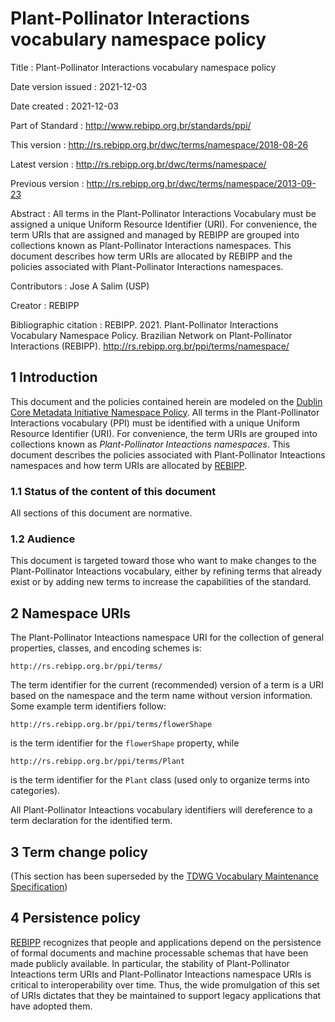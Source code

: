 # Plant-Pollinator Interactions vocabulary namespace policy

Title
: Plant-Pollinator Interactions vocabulary namespace policy

Date version issued
: 2021-12-03

Date created
: 2021-12-03

Part of Standard
: <http://www.rebipp.org.br/standards/ppi/>

This version
: <http://rs.rebipp.org.br/dwc/terms/namespace/2018-08-26>

Latest version
: <http://rs.rebipp.org.br/dwc/terms/namespace/>

Previous version
: <http://rs.rebipp.org.br/dwc/terms/namespace/2013-09-23>

Abstract
: All terms in the Plant-Pollinator Interactions Vocabulary must be assigned a unique Uniform Resource Identifier (URI). For convenience, the term URIs that are assigned and managed by REBIPP are grouped into collections known as Plant-Pollinator Interactions namespaces. This document describes how term URIs are allocated by REBIPP and the policies associated with Plant-Pollinator Interactions namespaces.

Contributors
: Jose A Salim (USP)

Creator
: REBIPP

Bibliographic citation
: REBIPP. 2021. Plant-Pollinator Interactions Vocabulary Namespace Policy. Brazilian Network on Plant-Pollinator Interactions (REBIPP). <http://rs.rebipp.org.br/ppi/terms/namespace/>

## 1 Introduction

This document and the policies contained herein are modeled on the [Dublin Core Metadata Initiative Namespace Policy](http://dublincore.org/documents/2007/07/02/dcmi-namespace/). All terms in the Plant-Pollinator Interactions vocabulary (PPI) must be identified with a unique Uniform Resource Identifier (URI). For convenience, the term URIs are grouped into collections known as _Plant-Pollinator Inteactions namespaces_. This document describes the policies associated with Plant-Pollinator Inteactions namespaces and how term URIs are allocated by [REBIPP](http://www.rebipp.org.br).

### 1.1 Status of the content of this document

All sections of this document are normative.

### 1.2 Audience

This document is targeted toward those who want to make changes to the Plant-Pollinator Inteactions vocabulary, either by refining terms that already exist or by adding new terms to increase the capabilities of the standard.

## 2 Namespace URIs

The Plant-Pollinator Inteactions namespace URI for the collection of general properties, classes, and encoding schemes is:

```
http://rs.rebipp.org.br/ppi/terms/
```

The term identifier for the current (recommended) version of a term is a URI based on the namespace and the term name without version information. Some example term identifiers follow:

```
http://rs.rebipp.org.br/ppi/terms/flowerShape
```

is the term identifier for the `flowerShape` property, while

```
http://rs.rebipp.org.br/ppi/terms/Plant
```

is the term identifier for the `Plant` class (used only to organize terms into categories).

All Plant-Pollinator Inteactions vocabulary identifiers will dereference to a term declaration for the identified term.

## 3 Term change policy

(This section has been superseded by the [TDWG Vocabulary Maintenance Specification](https://github.com/tdwg/vocab/blob/master/vms/maintenance-specification.md))

## 4 Persistence policy

[REBIPP](https://www.rebipp.org.br/) recognizes that people and applications depend on the persistence of formal documents and machine processable schemas that have been made publicly available. In particular, the stability of Plant-Pollinator Inteactions term URIs and Plant-Pollinator Inteactions namespace URIs is critical to interoperability over time. Thus, the wide promulgation of this set of URIs dictates that they be maintained to support legacy applications that have adopted them.